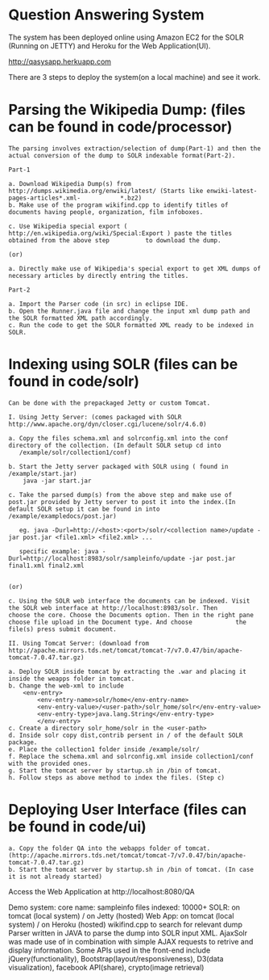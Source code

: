 Question Answering System
==================

The system has been deployed online using Amazon EC2 for the SOLR (Running on JETTY) and Heroku for the Web Application(UI).

http://qasysapp.herkuapp.com

There are 3 steps to deploy the system(on a local machine) and see it work.

Parsing the Wikipedia Dump: (files can be found in code/processor)
===================================	
	The parsing involves extraction/selection of dump(Part-1) and then the actual conversion of the dump to SOLR indexable format(Part-2).

	Part-1

	a. Download Wikipedia Dump(s) from http://dumps.wikimedia.org/enwiki/latest/ (Starts like enwiki-latest-pages-articles*.xml-  		   *.bz2)
	b. Make use of the program wikifind.cpp to identify titles of documents having people, organization, film infoboxes.
	
	c. Use Wikipedia special export ( http://en.wikipedia.org/wiki/Special:Export ) paste the titles obtained from the above step 		   to download the dump.

	(or)
	
	a. Directly make use of Wikipedia's special export to get XML dumps of necessary articles by directly entring the titles.

	Part-2

	a. Import the Parser code (in src) in eclipse IDE.
	b. Open the Runner.java file and change the input xml dump path and the SOLR formatted XML path accordingly.
	c. Run the code to get the SOLR formatted XML ready to be indexed in SOLR.


Indexing using SOLR (files can be found in code/solr)
===================================
	Can be done with the prepackaged Jetty or custom Tomcat.
	
	I. Using Jetty Server: (comes packaged with SOLR http://www.apache.org/dyn/closer.cgi/lucene/solr/4.6.0)
	
	a. Copy the files schema.xml and solrconfig.xml into the conf directory of the collection. (In default SOLR setup cd into 
	   /example/solr/collection1/conf) 
	
	b. Start the Jetty server packaged with SOLR using ( found in /example/start.jar)
		java -jar start.jar
	
	c. Take the parsed dump(s) from the above step and make use of post.jar provided by Jetty server to post it into the index.(In 		   default SOLR setup it can be found in into /example/exampledocs/post.jar) 
		
	   eg. java -Durl=http://<host>:<port>/solr/<collection name>/update -jar post.jar <file1.xml> <file2.xml> ...
		
	   specific example: java -Durl=http://localhost:8983/solr/sampleinfo/update -jar post.jar final1.xml final2.xml
	

	(or)

	c. Using the SOLR web interface the documents can be indexed. Visit the SOLR web interface at http://localhost:8983/solr. Then 		   choose the core. Choose the Documents option. Then in the right pane choose file upload in the Document type. And choose 		   the file(s) press submit document.

	II. Using Tomcat Server: (download from http://apache.mirrors.tds.net/tomcat/tomcat-7/v7.0.47/bin/apache-tomcat-7.0.47.tar.gz)
	
	a. Deploy SOLR inside tomcat by extracting the .war and placing it inside the weapps folder in tomcat.
	b. Change the web-xml to include
		<env-entry>
	       	<env-entry-name>solr/home</env-entry-name>
       		<env-entry-value>/<user-path>/solr_home/solr</env-entry-value>
	        <env-entry-type>java.lang.String</env-entry-type>
	        </env-entry>
	c. Create a directory solr_home/solr in the <user-path>
	d. Inside solr copy dist,contrib persent in / of the default SOLR package.
	e. Place the collection1 folder inside /example/solr/
	f. Replace the schema.xml and solrconfig.xml inside collection1/conf with the provided ones.
	g. Start the tomcat server by startup.sh in /bin of tomcat.
	h. Follow steps as above method to index the files. (Step c)

Deploying User Interface (files can be found in code/ui)
===================================
	a. Copy the folder QA into the webapps folder of tomcat. (http://apache.mirrors.tds.net/tomcat/tomcat-7/v7.0.47/bin/apache- 		   tomcat-7.0.47.tar.gz)
	b. Start the tomcat server by startup.sh in /bin of tomcat. (In case it is not already started)
	
Access the Web Application at http://localhost:8080/QA



Demo system:
core name: sampleinfo
files indexed: 10000+
SOLR: on tomcat (local system) / on Jetty (hosted)
Web App: on tomcat (local system) / on Heroku (hosted)
wikifind.cpp to search for relevant dump
Parser written in JAVA to parse the dump into SOLR input XML.
AjaxSolr was made use of in combination with simple AJAX requests to retrive and display information.
Some APIs used in the front-end include jQuery(functionality), Bootstrap(layout/responsiveness), D3(data visualization), facebook API(share), crypto(image retrieval)
